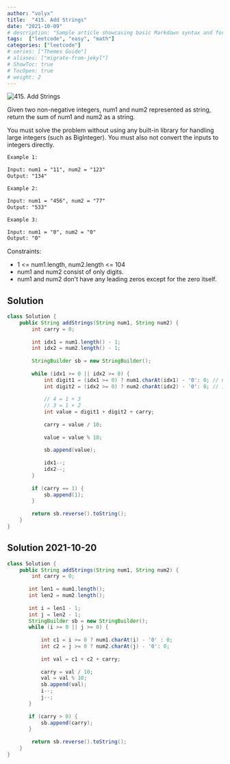 ```yaml
---
author: "volyx"
title:  "415. Add Strings"
date: "2021-10-09"
# description: "Sample article showcasing basic Markdown syntax and formatting for HTML elements."
tags:  ["leetcode", "easy", "math"]
categories: ["leetcode"]
# series: ["Themes Guide"]
# aliases: ["migrate-from-jekyl"]
# ShowToc: true
# TocOpen: true
# weight: 2
---
```


![415. Add Strings](https://leetcode.com/problems/add-strings/)

Given two non-negative integers, num1 and num2 represented as string, return the sum of num1 and num2 as a string.

You must solve the problem without using any built-in library for handling large integers (such as BigInteger). You must also not convert the inputs to integers directly.

```txt
Example 1:

Input: num1 = "11", num2 = "123"
Output: "134"

Example 2:

Input: num1 = "456", num2 = "77"
Output: "533"

Example 3:

Input: num1 = "0", num2 = "0"
Output: "0"
```

Constraints:

- 1 <= num1.length, num2.length <= 104
- num1 and num2 consist of only digits.
- num1 and num2 don't have any leading zeros except for the zero itself.

## Solution

```java
class Solution {
    public String addStrings(String num1, String num2) {
        int carry = 0;
        
        int idx1 = num1.length() - 1;
        int idx2 = num2.length() - 1;
        
        StringBuilder sb = new StringBuilder();
        
        while (idx1 >= 0 || idx2 >= 0) {
            int digit1 = (idx1 >= 0) ? num1.charAt(idx1) - '0': 0; // 0 1
            int digit2 = (idx2 >= 0) ? num2.charAt(idx2) - '0': 0; // 1 2
            
            // 4 = 1 + 3
            // 3 = 1 + 2
            int value = digit1 + digit2 + carry;
            
            carry = value / 10;
            
            value = value % 10;
            
            sb.append(value);
            
            idx1--;
            idx2--;
        }
        
        if (carry == 1) {
            sb.append(1);
        }
        
        return sb.reverse().toString();
    }
}
```

## Solution 2021-10-20

```java
class Solution {
    public String addStrings(String num1, String num2) {
        int carry = 0;
        
       int len1 = num1.length();
       int len2 = num2.length();
        
       int i = len1 - 1; 
       int j = len2 - 1; 
       StringBuilder sb = new StringBuilder(); 
       while (i >= 0 || j >= 0) {
           
           int c1 = i >= 0 ? num1.charAt(i) - '0' : 0;
           int c2 = j >= 0 ? num2.charAt(j) - '0': 0;
           
           int val = c1 + c2 + carry;
           
           carry = val / 10;
           val = val % 10;
           sb.append(val);
           i--;
           j--;
       } 
        
       if (carry > 0) {
           sb.append(carry);
       } 
        
        return sb.reverse().toString();
    }
}
```
